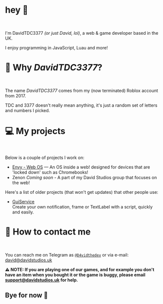 
  
 <a id="hello-there"> 
 <h1>hey 👋</h1>
 <br> 
  
 I'm DavidTDC3377 <i>(or just David, lol)</I>, a web & game developer based in the UK. 
   
 I enjoy programming in JavaScript, Luau and more! 
 
 <a id="why-rblx"> 
 <h1> 🤔 Why <i>DavidTDC3377</i>?</h1>
 <br> 
  
 The name *DavidTDC3377* comes from my (now terminated) Roblox account from 2017. 

TDC and 3377 doesn't really mean anything, it's just a random set of letters and numbers I picked.
  
  
 <a id="my-projects"> 
<h1> 💻 My projects </h1>
 <br> 
  
 Below is a couple of projects I work on: 
  
 * [Envy - Web OS](https://github.com/envywebos/envywebos.github.io) — An OS inside a web! designed for devices that are 'locked down' such as Chromebooks!
 * Zenon *Coming soon* - A part of my David Studios group that focuses on the web!
  
 Here's a list of older projects (that won't get updates) that other people use: 
  
 * [GuiService](https://github.com/DavidStudios/GuiService)     
  Create your own notification, frame or TextLabel with a script, quickly and easily. 
  
 <a id="contact-me"> 
 <h1> 💬 How to contact me </h1>
 <br> 
  
 You can reach me on Telegram as [`@D4vidthedev`](https://t.me/D4vidthedev) or via e-mail: [david@davidstudios.uk](mailto:david@davidstudios.uk) 

**⚠️ NOTE: If you are playing one of our games, and for example you don't have an item when you bought it or the game is buggy, please email [support@davidstudios.uk](mailto:support@davidstudios.uk) for help.**
  
## Bye for now 👋